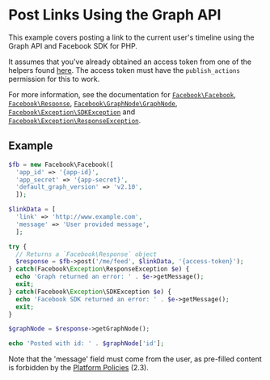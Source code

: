 # Post Links Using the Graph API

This example covers posting a link to the current user's timeline using the Graph API and Facebook SDK for PHP.

It assumes that you've already obtained an access token from one of the helpers found [here](../reference.md). The access token must have the `publish_actions` permission for this to work.

For more information, see the documentation for [`Facebook\Facebook`](../reference/Facebook.md), [`Facebook\Response`](../reference/Response.md), [`Facebook\GraphNode\GraphNode`](../reference/GraphNode.md), [`Facebook\Exception\SDKException`](../reference/SDKException.md) and [`Facebook\Exception\ResponseException`](../reference/ResponseException.md).

## Example

```php
$fb = new Facebook\Facebook([
  'app_id' => '{app-id}',
  'app_secret' => '{app-secret}',
  'default_graph_version' => 'v2.10',
  ]);

$linkData = [
  'link' => 'http://www.example.com',
  'message' => 'User provided message',
  ];

try {
  // Returns a `Facebook\Response` object
  $response = $fb->post('/me/feed', $linkData, '{access-token}');
} catch(Facebook\Exception\ResponseException $e) {
  echo 'Graph returned an error: ' . $e->getMessage();
  exit;
} catch(Facebook\Exception\SDKException $e) {
  echo 'Facebook SDK returned an error: ' . $e->getMessage();
  exit;
}

$graphNode = $response->getGraphNode();

echo 'Posted with id: ' . $graphNode['id'];
```

Note that the 'message' field must come from the user, as pre-filled content is forbidden by the [Platform Policies](https://developers.intern.facebook.com/policy/#control) (2.3).
